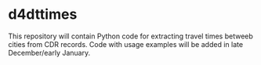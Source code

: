 d4dttimes
=========

This repository will contain Python code for extracting travel times betweeb cities from CDR records.
Code with usage examples will be added in late December/early January.





